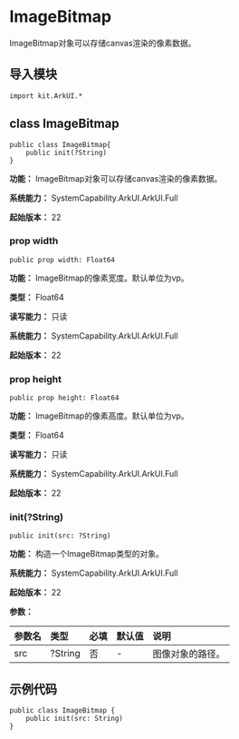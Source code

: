 # ImageBitmap

ImageBitmap对象可以存储canvas渲染的像素数据。

## 导入模块

```cangjie
import kit.ArkUI.*
```

## class ImageBitmap

```cangjie
public class ImageBitmap{
    public init(?String)
}
```

**功能：** ImageBitmap对象可以存储canvas渲染的像素数据。

**系统能力：** SystemCapability.ArkUI.ArkUI.Full

**起始版本：** 22

### prop width

```cangjie
public prop width: Float64
```

**功能：** ImageBitmap的像素宽度。默认单位为vp。

**类型：** Float64

**读写能力：** 只读

**系统能力：** SystemCapability.ArkUI.ArkUI.Full

**起始版本：** 22

### prop height

```cangjie
public prop height: Float64
```

**功能：** ImageBitmap的像素高度。默认单位为vp。

**类型：** Float64

**读写能力：** 只读

**系统能力：** SystemCapability.ArkUI.ArkUI.Full

**起始版本：** 22

### init(?String)

```cangjie
public init(src: ?String)
```

**功能：** 构造一个ImageBitmap类型的对象。

**系统能力：** SystemCapability.ArkUI.ArkUI.Full

**起始版本：** 22

**参数：**

|参数名|类型|必填|默认值|说明|
|:---|:---|:---|:---|:---|
|src|?String|否|-|图像对象的路径。|

## 示例代码

```cangjie
public class ImageBitmap {
    public init(src: String)
}
```